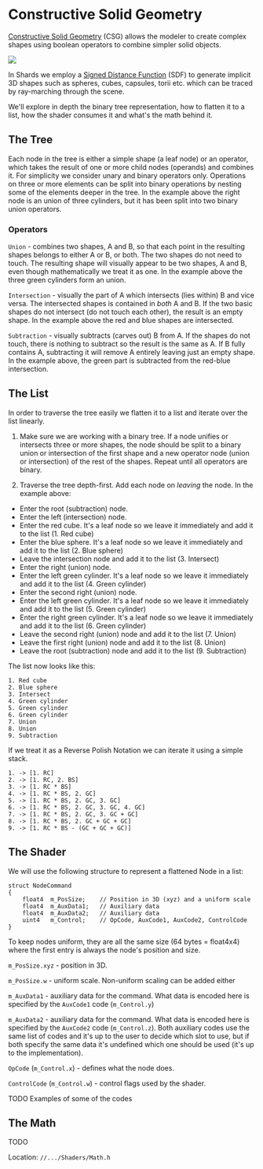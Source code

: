 # Constructive Solid Geometry

[Constructive Solid Geometry](https://en.wikipedia.org/wiki/Constructive_solid_geometry) (CSG) allows the modeler to create
complex shapes using boolean operators to combine simpler
solid objects.

![](https://upload.wikimedia.org/wikipedia/commons/thumb/8/8b/Csg_tree.png/450px-Csg_tree.png)

In Shards we employ a [Signed Distance Function](https://en.wikipedia.org/wiki/Signed_distance_function) (SDF) to generate implicit 3D shapes such as spheres, cubes, capsules, torii etc. which can be traced by ray-marching through the scene.

We'll explore in depth the binary tree representation, how to flatten it to a list, how the shader consumes it and what's the math behind it.

## The Tree

Each node in the tree is either a simple shape (a leaf node) or an operator, which takes the result of one or more child nodes (operands) and combines it. For simplicity we consider unary and binary operators only. Operations on three or more elements can be split into binary operations by nesting some of the elements deeper in the tree. In the example above the right node is an union of three cylinders, but it has been split into two binary union operators.

### Operators

`Union` - combines two shapes, A and B, so that each point in the resulting shapes belongs to either A or B, or both. The two shapes do not need to touch. The resulting shape will visually appear to be two shapes, A and B, even though mathematically we treat it as one. In the example above the three green cylinders form an union.

`Intersection` - visually the part of A which intersects (lies within) B and vice versa. The intersected shapes is contained in *both* A and B. If the two basic shapes do not intersect (do not touch each other), the result is an empty shape. In the example above the red and blue shapes are intersected.

`Subtraction` - visually subtracts (carves out) B from A. If the shapes do not touch, there is nothing to subtract so the result is the same as A. If B fully contains A, subtracting it will remove A entirely leaving just an empty shape. In the example above, the green part is subtracted from the red-blue intersection.

## The List

In order to traverse the tree easily we flatten it to a list and iterate over the list linearly.

1. Make sure we are working with a binary tree. If a node unifies or intersects three or more shapes, the node should be split to a binary union or intersection of the first shape and a new operator node (union or intersection) of the rest of the shapes. Repeat until all operators are binary.

2. Traverse the tree depth-first. Add each node on *leaving* the node. In the example above:
 - Enter the root (subtraction) node.
 - Enter the left (intersection) node.
 - Enter the red cube. It's a leaf node so we leave it immediately and add it to the list (1. Red cube)
 - Enter the blue sphere. It's a leaf node so we leave it immediately and add it to the list (2. Blue sphere)
 - Leave the intersection node and add it to the list (3. Intersect)
 - Enter the right (union) node.
 - Enter the left green cylinder. It's a leaf node so we leave it immediately and add it to the list (4. Green cylinder)
 - Enter the second right (union) node.
 - Enter the left green cylinder. It's a leaf node so we leave it immediately and add it to the list (5. Green cylinder)
 - Enter the right green cylinder. It's a leaf node so we leave it immediately and add it to the list (6. Green cylinder)
 - Leave the second right (union) node and add it to the list (7. Union)
 - Leave the first right (union) node and add it to the list (8. Union)
 - Leave the root (subtraction) node and add it to the list (9. Subtraction)

The list now looks like this:
```
1. Red cube
2. Blue sphere
3. Intersect
4. Green cylinder
5. Green cylinder
6. Green cylinder
7. Union
8. Union
9. Subtraction
```
If we treat it as a Reverse Polish Notation we can iterate it using a simple stack.

```
1. -> [1. RC]
2. -> [1. RC, 2. BS]
3. -> [1. RC * BS]
4. -> [1. RC * BS, 2. GC]
5. -> [1. RC * BS, 2. GC, 3. GC]
6. -> [1. RC * BS, 2. GC, 3. GC, 4. GC]
7. -> [1. RC * BS, 2. GC, 3. GC + GC]
8. -> [1. RC * BS, 2. GC + GC + GC]
9. -> [1. RC * BS - (GC + GC + GC)]
```

## The Shader

We will use the following structure to represent a flattened Node in a list:
```
struct NodeCommand
{
    float4  m_PosSize;    // Position in 3D (xyz) and a uniform scale
    float4  m_AuxData1;   // Auxiliary data
    float4  m_AuxData2;   // Auxiliary data
    uint4   m_Control;    // OpCode, AuxCode1, AuxCode2, ControlCode
}
```

To keep nodes uniform, they are all the same size (64 bytes = float4x4) where the first entry is always the node's position and size.

`m_PosSize.xyz` - position in 3D.

`m_PosSize.w` - uniform scale. Non-uniform scaling can be added either

`m_AuxData1` - auxiliary data for the command. What data is encoded here is specified by the `AuxCode1` code (`m_Control.y`)

`m_AuxData2` - auxiliary data for the command. What data is encoded here is specified by the `AuxCode2` code (`m_Control.z`). Both auxiliary codes use the same list of codes and it's up to the user to decide which slot to use, but if both specify the same data it's undefined which one should be used (it's up to the implementation).

`OpCode` (`m_Control.x`) - defines what the node does.

`ControlCode` (`m_Control.w`) - control flags used by the shader.

TODO Examples of some of the codes

## The Math

TODO

Location: `//.../Shaders/Math.h`


